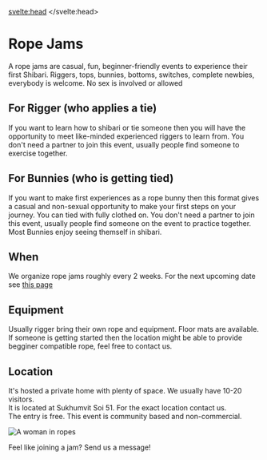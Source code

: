 <script lang="ts">
  import Contact from '$lib/Contact.svelte';
	import Img from '@zerodevx/svelte-img';
	import image from '$lib/assets/ropes.png?run';
</script>

<svelte:head>
	<title>Rope Jams - Kinky Bangkok</title>
	<meta name="description" content="Want to learn Shibari? Want to find someone to practice together? Join us!" />
</svelte:head>

# Rope Jams

A rope jams are casual, fun, beginner-friendly events to experience their first Shibari. Riggers, tops, bunnies, bottoms, switches, complete newbies, everybody is welcome. No sex is involved or allowed

## For Rigger (who applies a tie)

If you want to learn how to shibari or tie someone then you will have the opportunity to meet like-minded experienced riggers to learn from. You don't need a partner to join this event, usually people find someone to exercise together.

## For Bunnies (who is getting tied)

If you want to make first experiences as a rope bunny then this format gives a casual and non-sexual opportunity to make your first steps on your journey. You can tied with fully clothed on. You don't need a partner to join this event, usually people find someone on the event to practice together. Most Bunnies enjoy seeing themself in shibari.

## When 

We organize rope jams roughly every 2 weeks. For the next upcoming date see [this page](/events)

## Equipment

Usually rigger bring their own rope and equipment. Floor mats are available.
If someone is getting started then the location might be able to provide begginer compatible rope, feel free to contact us.


## Location

It's hosted a private home with plenty of space. We usually have 10-20 visitors.  
It is located at Sukhumvit Soi 51. For the exact location contact us.  
The entry is free. This event is community based and non-commercial.


<Img src={image} alt="A woman in ropes" />

Feel like joining a jam? Send us a message!

<Contact />